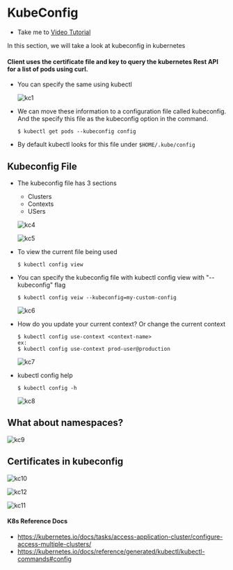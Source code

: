 # KubeConfig 
  - Take me to [Video Tutorial](https://kodekloud.com/topic/kubeconfig/)

In this section, we will take a look at kubeconfig in kubernetes


#### Client uses the certificate file and key to query the kubernetes Rest API for a list of pods using curl.
- You can specify the same using kubectl

  ![kc1](../../images/kc1.PNG)
  
- We can move these information to a configuration file called kubeconfig. And the specify this file as the kubeconfig option in the command.
  ```
  $ kubectl get pods --kubeconfig config
  ```
- By default kubectl looks for this file under `$HOME/.kube/config`
  
## Kubeconfig File
- The kubeconfig file has 3 sections
  - Clusters
  - Contexts
  - USers
  
  ![kc4](../../images/kc4.PNG)
  
  ![kc5](../../images/kc5.PNG)
  
- To view the current file being used
  ```
  $ kubectl config view
  ```
- You can specify the kubeconfig file with kubectl config view with "--kubeconfig" flag
  ```
  $ kubectl config veiw --kubeconfig=my-custom-config
  ```
  
  ![kc6](../../images/kc6.PNG)
  
- How do you update your current context? Or change the current context
  ```
  $ kubectl config use-context <context-name>
  ex: 
  $ kubectl config use-context prod-user@production
  ```
  
  ![kc7](../../images/kc7.PNG)
  
- kubectl config help
  ```
  $ kubectl config -h
  ```
  
  ![kc8](../../images/kc8.PNG)
  
## What about namespaces?

  ![kc9](../../images/kc9.PNG)
 
## Certificates in kubeconfig

  ![kc10](../../images/kc10.PNG)
 
  ![kc12](../../images/kc12.PNG)
  
  ![kc11](../../images/kc11.PNG)
 
#### K8s Reference Docs
- https://kubernetes.io/docs/tasks/access-application-cluster/configure-access-multiple-clusters/
- https://kubernetes.io/docs/reference/generated/kubectl/kubectl-commands#config
